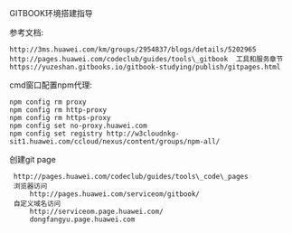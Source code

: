 GITBOOK环境搭建指导

参考文档:

```
http://3ms.huawei.com/km/groups/2954837/blogs/details/5202965
http://pages.huawei.com/codeclub/guides/tools\_gitbook  工具和服务章节
https://yuzeshan.gitbooks.io/gitbook-studying/publish/gitpages.html
```

cmd窗口配置npm代理:

```
npm config rm proxy
npm config rm http-proxy
npm config rm https-proxy
npm config set no-proxy.huawei.com
npm config set registry http://w3cloudnkg-sit1.huawei.com/ccloud/nexus/content/groups/npm-all/
```

创建git page

```
 http://pages.huawei.com/codeclub/guides/tools\_code\_pages
 浏览器访问
     http://pages.huawei.com/serviceom/gitbook/
 自定义域名访问
     http://serviceom.page.huawei.com/
     dongfangyu.page.huawei.com
```



             



             

